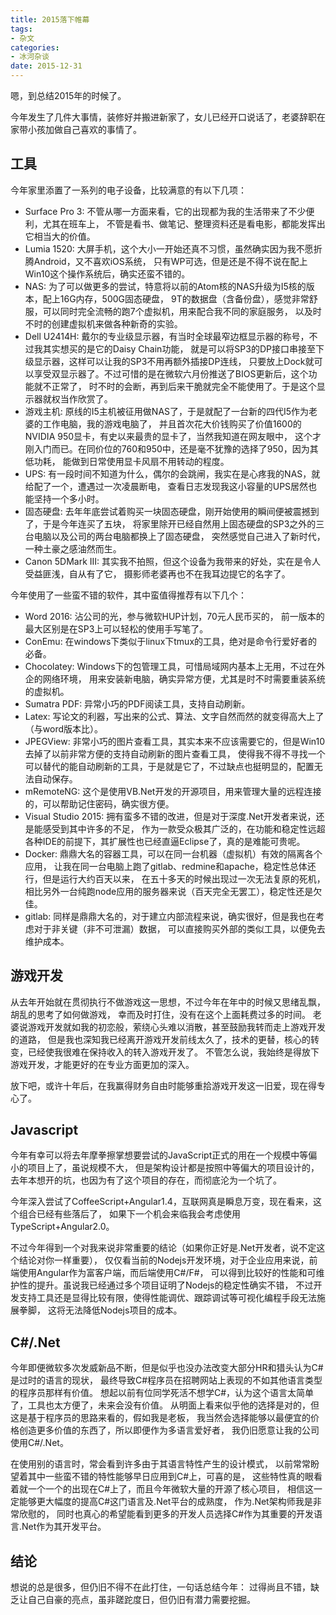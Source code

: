 ```yaml
---
title: 2015落下帷幕
tags:
- 杂文
categories:
- 冰河杂谈
date: 2015-12-31
---
```


嗯，到总结2015年的时候了。

今年发生了几件大事情，装修好并搬进新家了，女儿已经开口说话了，老婆辞职在家带小孩加做自己喜欢的事情了。

## 工具

今年家里添置了一系列的电子设备，比较满意的有以下几项：

* Surface Pro 3: 不管从哪一方面来看，它的出现都为我的生活带来了不少便利，尤其在班车上，
  不管是看书、做笔记、整理资料还是看电影，都能发挥出它相当大的价值。
* Lumia 1520: 大屏手机，这个大小一开始还真不习惯，虽然确实因为我不愿折腾Android，又不喜欢iOS系统，
  只有WP可选，但是还是不得不说在配上Win10这个操作系统后，确实还蛮不错的。
* NAS: 为了可以做更多的尝试，特意将以前的Atom核的NAS升级为I5核的版本，配上16G内存，500G固态硬盘，
  9T的数据盘（含备份盘），感觉非常舒服，可以同时完全流畅的跑7个虚拟机，用来配合我不同的家庭服务，
  以及时不时的创建虚拟机来做各种新奇的实验。
* Dell U2414H: 戴尔的专业级显示器，有当时全球最窄边框显示器的称号，不过我其实想买的是它的Daisy Chain功能，
  就是可以将SP3的DP接口串接至下级显示器，这样可以让我的SP3不用再额外插接DP连线，
  只要放上Dock就可以享受双显示器了。不过可惜的是在微软六月份推送了BIOS更新后，这个功能就不正常了，
  时不时的会断，再到后来干脆就完全不能使用了。于是这个显示器就权当作欣赏了。
* 游戏主机: 原线的I5主机被征用做NAS了，于是就配了一台新的四代I5作为老婆的工作电脑，我的游戏电脑了，
  并且首次花大价钱购买了价值1600的NVIDIA 950显卡，有史以来最贵的显卡了，当然我知道在网友眼中，
  这个才刚入门而已。在同价位的760和950中，还是毫不犹豫的选择了950，因为其低功耗，
  能做到日常使用显卡风扇不用转动的程度。
* UPS: 有一段时间不知道为什么，偶尔的会跳闸，我实在是心疼我的NAS，就给配了一个，遭遇过一次凌晨断电，
  查看日志发现我这小容量的UPS居然也能坚持一个多小时。
* 固态硬盘: 去年年底尝试着购买一块固态硬盘，刚开始使用的瞬间便被震撼到了，于是今年连买了五块，
  将家里除开已经自然用上固态硬盘的SP3之外的三台电脑以及公司的两台电脑都换上了固态硬盘，
  突然感觉自己进入了新时代，一种土豪之感油然而生。
* Canon 5DMark III: 其实我不拍照，但这个设备为我带来的好处，实在是令人受益匪浅，自从有了它，
  摄影师老婆再也不在我耳边提它的名字了。

今年使用了一些蛮不错的软件，其中蛮值得推荐有以下几个：

* Word 2016: 沾公司的光，参与微软HUP计划，70元人民币买的，
  前一版本的最大区别是在SP3上可以轻松的使用手写笔了。
* ConEmu: 在windows下类似于linux下tmux的工具，绝对是命令行爱好者的必备。
* Chocolatey: Windows下的包管理工具，可惜局域网内基本上无用，不过在外企的网络环境，
  用来安装新电脑，确实异常方便，尤其是时不时需要重装系统的虚拟机。
* Sumatra PDF: 异常小巧的PDF阅读工具，支持自动刷新。
* Latex: 写论文的利器，写出来的公式、算法、文字自然而然的就变得高大上了（与word版本比）。
* JPEGView: 非常小巧的图片查看工具，其实本来不应该需要它的，但是Win10去掉了以前非常方便的支持自动刷新的图片查看工具，
  使得我不得不寻找一个可以替代的能自动刷新的工具，于是就是它了，不过缺点也挺明显的，配置无法自动保存。
* mRemoteNG: 这个是使用VB.Net开发的开源项目，用来管理大量的远程连接的，可以帮助记住密码，确实很方便。
* Visual Studio 2015: 拥有蛮多不错的改进，但是对于深度.Net开发者来说，还是能感受到其中许多的不足，
  作为一款受众极其广泛的，在功能和稳定性远超各种IDE的前提下，其扩展性也已经直逼Eclipse了，真的是难能可贵呢。
* Docker: 鼎鼎大名的容器工具，可以在同一台机器（虚拟机）有效的隔离各个应用，
  让我在同一台电脑上跑了gitlab、redmine和apache，稳定性总体还行，但是运行大约百天以来，
  在五十多天的时候出现过一次无法复原的死机，相比另外一台纯跑node应用的服务器来说（百天完全无罢工），稳定性还是欠佳。
* gitlab: 同样是鼎鼎大名的，对于建立内部流程来说，确实很好，但是我也在考虑对于非关键（非不可泄漏）数据，
  可以直接购买外部的类似工具，以便免去维护成本。

## 游戏开发

从去年开始就在贯彻执行不做游戏这一思想，不过今年在年中的时候又思绪乱飘，胡乱的思考了如何做游戏，
幸而及时打住，没有在这个上面耗费过多的时间。
老婆说游戏开发就如我的初恋般，萦绕心头难以消散，甚至鼓励我转而走上游戏开发的道路，
但是我也深知我已经离开游戏开发前线太久了，技术的更替，核心的转变，已经使我很难在保持收入的转入游戏开发了。
不管怎么说，我始终是得放下游戏开发，才能更好的在专业方面更加的深入。

放下吧，或许十年后，在我赢得财务自由时能够重拾游戏开发这一旧爱，现在得专心了。

## Javascript

今年有幸可以将去年摩拳擦掌想要尝试的JavaScript正式的用在一个规模中等偏小的项目上了，虽说规模不大，
但是架构设计都是按照中等偏大的项目设计的，去年本想开的坑，也因为有了这个项目的存在，而彻底沦为一个坑了。

今年深入尝试了CoffeeScript+Angular1.4，互联网真是瞬息万变，现在看来，这个组合已经有些落后了，
如果下一个机会来临我会考虑使用TypeScript+Angular2.0。

不过今年得到一个对我来说非常重要的结论（如果你正好是.Net开发者，说不定这个结论对你一样重要），
仅仅看当前的Nodejs开发环境，对于企业应用来说，前端使用Angular作为富客户端，而后端使用C#/F#，
可以得到比较好的性能和可维护性的提升。虽说我已经通过多个项目证明了Nodejs的稳定性确实不错，
不过开发支持工具还是显得比较有限，使得性能调优、跟踪调试等可视化编程手段无法施展拳脚，
这将无法降低Nodejs项目的成本。

## C#/.Net

今年即便微软多次发威新品不断，但是似乎也没办法改变大部分HR和猎头认为C#是过时的语言的现状，
最终导致C#程序员在招聘网站上表现的不如其他语言类型的程序员那样有价值。
想起以前有位同学死活不想学C#，认为这个语言太简单了，工具也太方便了，未来会没有价值。
从明面上看来似乎他的选择是对的，但这是基于程序员的思路来看的，假如我是老板，
我当然会选择能够以最便宜的价格创造更多价值的东西了，所以即便作为多语言爱好者，
我仍旧愿意让我的公司使用C#/.Net。

在使用别的语言时，常会看到许多由于其语言特性产生的设计模式，
以前常常盼望着其中一些蛮不错的特性能够早日应用到C#上，可喜的是，
这些特性真的眼看着就一个一个的出现在C#上了，而且今年微软大量的开源了核心项目，
相信这一定能够更大幅度的提高C#这门语言及.Net平台的成熟度，
作为.Net架构师我是非常欣慰的，
同时也真心的希望能看到更多的开发人员选择C#作为其重要的开发语言.Net作为其开发平台。

## 结论

想说的总是很多，但仍旧不得不在此打住，一句话总结今年：
过得尚且不错，缺乏让自己自豪的亮点，虽非蹉跎度日，但仍旧有潜力需要挖掘。
